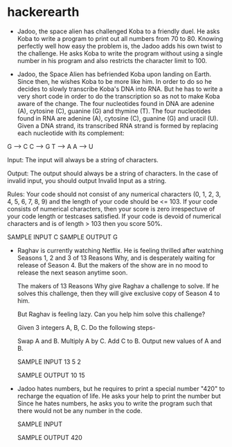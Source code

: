 # hackerearth

* Jadoo, the space alien has challenged Koba to a friendly duel. He asks Koba to write a program to print out all numbers from 70 to 80. Knowing perfectly well how easy the problem is, the Jadoo adds his own twist to the challenge. He asks Koba to write the program without using a single number in his program and also restricts the character limit to 100.

* Jadoo, the Space Alien has befriended Koba upon landing on Earth. Since then, he wishes Koba to be more like him. In order to do so he decides to slowly transcribe Koba's DNA into RNA. But he has to write a very short code in order to do the transcription so as not to make Koba aware of the change. The four nucleotides found in DNA are adenine (A), cytosine (C), guanine (G) and thymine (T). The four nucleotides found in RNA are adenine (A), cytosine (C), guanine (G) and uracil (U).
Given a DNA strand, its transcribed RNA strand is formed by replacing each nucleotide with its complement:

 G --> C
 C --> G
 T --> A
 A --> U
 

 Input: The input will always be a string of characters.

 Output: The output should always be a string of characters. In the case of invalid input, you should output Invalid Input as a string.

 Rules: Your code should not consist of any numerical characters (0, 1, 2, 3, 4, 5, 6, 7, 8, 9) and the length of your code should be 
 <= 103. If your code consists of numerical characters, then your score is zero irrespectuve of your code length or testcases
 satisfied. If your code is devoid of numerical characters and is of length > 103 then you score 50%.

 SAMPLE INPUT 
 C
 SAMPLE OUTPUT 
 G

* Raghav is currently watching Netflix. He is feeling thrilled after watching Seasons 1, 2 and 3 of 13 Reasons Why, and is desperately
  waiting for release of Season 4. But the makers of the show are in no mood to release the next season anytime soon. 

  The makers of 13 Reasons Why give Raghav a challenge to solve. If he solves this challenge, then they will give exclusive copy of 
  Season 4 to him.

  But Raghav is feeling lazy. Can you help him solve this challenge?

  Given 3 integers A, B, C. Do the following steps-

  Swap A and B.
  Multiply A by C.
  Add C to B.
  Output new values of A and B.

  SAMPLE INPUT 
  13 5 2

  SAMPLE OUTPUT 
  10 15

* Jadoo hates numbers, but he requires to print a special number "420" to recharge the equation of life. He asks your help to print the   number but Since he hates numbers, he asks you to write the program such that there would not be any number in the code.

  SAMPLE INPUT 

  SAMPLE OUTPUT 
  420
